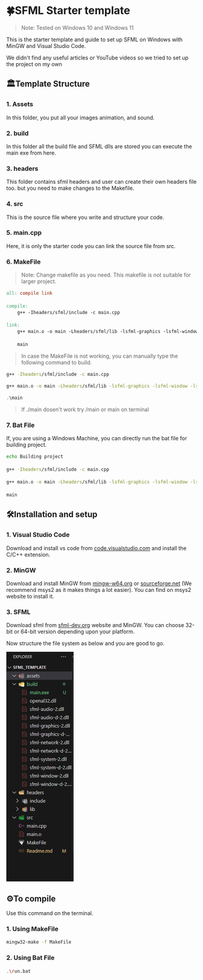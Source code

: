 # 🍀SFML Starter template

> Note: Tested on Windows 10 and Windows 11

This is the starter template and guide to set up SFML on Windows with MinGW and Visual Studio Code.<br>

We didn't find any useful articles or YouTube videos so we tried to set up the project on my own

## 🏛️Template Structure

### 1. Assets

In this folder, you put all your images animation, and sound.

### 2. build

In this folder all the build file and SFML dlls are stored you can execute the main exe from here.

### 3. headers

This folder contains sfml headers and user can create their own headers file too. but you need to make changes to the Makefile.

### 4. src

This is the source file where you write and structure your code.

### 5. main.cpp

Here, it is only the starter code you can link the source file from src.

### 6. MakeFile

> Note: Change makefile as you need. This makefile is not suitable for larger project.

```makefile
all: compile link

compile:
	g++ -Iheaders/sfml/include -c main.cpp

link:
	g++ main.o -o main -Lheaders/sfml/lib -lsfml-graphics -lsfml-window -lsfml-system -lopengl32 -lsfml-audio

	main
```

> In case the MakeFile is not working, you can manually type the following command to build.

```bash
g++ -Iheaders/sfml/include -c main.cpp
```

```bash
g++ main.o -o main -Lheaders/sfml/lib -lsfml-graphics -lsfml-window -lsfml-system -lopengl32 -lsfml-audio
```

```cpp
.\main
```
> If ./main dosen't work try /main or main on terminal 
### 7. Bat File

If, you are using a Windows Machine, you can directly run the bat file for building project.

```bash
echo Building project 

g++ -Iheaders/sfml/include -c main.cpp

g++ main.o -o main -Lheaders/sfml/lib -lsfml-graphics -lsfml-window -lsfml-system -lopengl32 -lsfml-audio

main
```

## 🛠️Installation and setup

### 1. Visual Studio Code

Download and install vs code from [ code.visualstudio.com](https://code.visualstudio.com/download) and install the C/C++ extension.

### 2. MinGW

Download and install MinGW from [mingw-w64.org](https://www.mingw-w64.org/downloads/) or [sourceforge.net](https://sourceforge.net/projects/mingw/) (We recommend msys2 as it makes things a lot easier). You can find on msys2 website to install it.

### 3. SFML

Download sfml from [sfml-dev.org](https://www.sfml-dev.org/download/sfml/2.6.0/) website and MinGW. You can choose 32-bit or 64-bit version depending upon your platform.

Now structure the file system as below and you are good to go.

![](/assets/file_sys.png "file structure ")

## ⚙️To compile

Use this command on the terminal.

### 1. Using MakeFile

```bash
mingw32-make -f MakeFile
```

### 2. Using Bat File

```bash
.\run.bat
```
